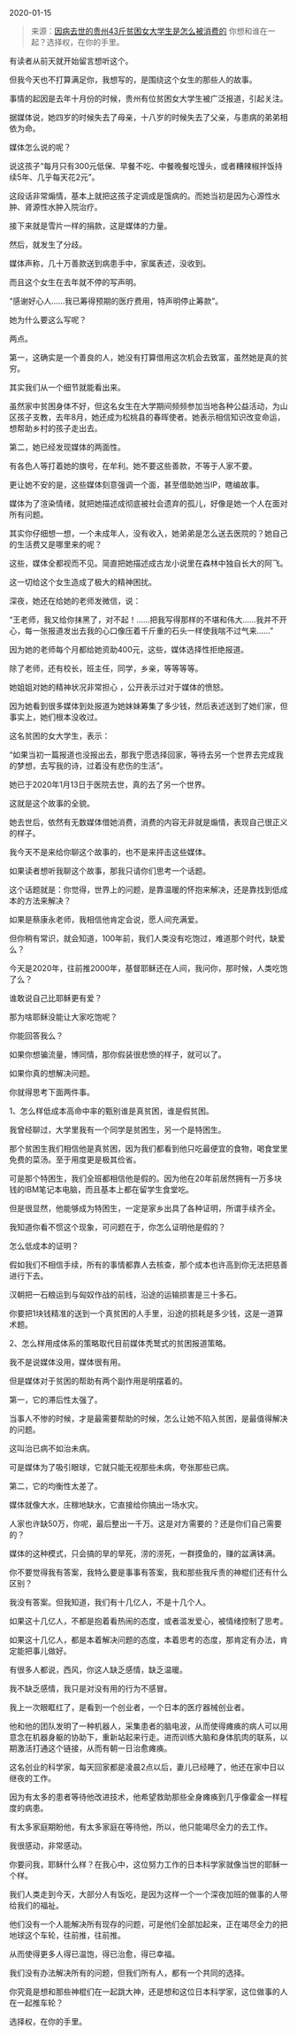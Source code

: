 2020-01-15

> 来源：[因病去世的贵州43斤贫困女大学生是怎么被消费的](http://mp.weixin.qq.com/s?__biz=MzU3NDc5Nzc0NQ==&mid=2247486288&idx=1&sn=cdd8d90df27d693f618cc4cba5a2faf6&chksm=fd2da98eca5a2098e44e999db04bfb724c328a08017fd316f8171bb7a6ca868d51fa739d9eea&scene=27#wechat_redirect)
> 你想和谁在一起？选择权，在你的手里。

有读者从前天就开始留言想听这个。

  

但我今天也不打算满足你，我想写的，是围绕这个女生的那些人的故事。

  

事情的起因是去年十月份的时候，贵州有位贫困女大学生被广泛报道，引起关注。

  

据媒体说，她四岁的时候失去了母亲，十八岁的时候失去了父亲，与患病的弟弟相依为命。

  

媒体怎么说的呢？

  

说这孩子“每月只有300元低保、早餐不吃、中餐晚餐吃馒头，或者糟辣椒拌饭持续5年、几乎每天花2元”。

  

这段话非常煽情，基本上就把这孩子定调成是饿病的。而她当初是因为心源性水肿、肾源性水肿入院治疗。

  

接下来就是雪片一样的捐款，这是媒体的力量。

  

然后，就发生了分歧。

  

媒体声称，几十万善款送到病患手中，家属表述，没收到。

  

而且这个女生在去年就不停的写声明。

  

“感谢好心人……我已筹得预期的医疗费用，特声明停止筹款”。

  

她为什么要这么写呢？

  

两点。

  

第一，这确实是一个善良的人，她没有打算借用这次机会去致富，虽然她是真的贫穷。

  

其实我们从一个细节就能看出来。

  

虽然家中贫困身体不好，但这名女生在大学期间频频参加当地各种公益活动，为山区孩子支教，去年8月，她还成为松桃县的春晖使者。她表示相信知识改变命运，想帮助乡村的孩子走出去。

  

第二，她已经发现媒体的两面性。

  

有各色人等打着她的旗号，在牟利。她不要这些善款，不等于人家不要。

  

更让她不安的是，这些媒体刻意强调一个面，甚至借助她当IP，瞎编故事。

  

媒体为了渲染情绪，就把她描述成彻底被社会遗弃的孤儿，好像是她一个人在面对所有问题。

  

其实你仔细想一想，一个未成年人，没有收入，她弟弟是怎么送去医院的？她自己的生活费又是哪里来的呢？

  

这些，媒体全都视而不见。简直把她描述成古龙小说里在森林中独自长大的阿飞。

  

这一切给这个女生造成了极大的精神困扰。

  

深夜，她还在给她的老师发微信，说：

  

“王老师，我又给你抹黑了，对不起！……把我写得那样的不堪和伟大……我并不开心，每一张报道发出去我的心口像压着千斤重的石头一样使我喘不过气来……”

  

因为她的老师每个月都给她资助400元，这些，媒体选择性拒绝报道。

  

除了老师，还有校长，班主任，同学，乡亲，等等等等。

  

她姐姐对她的精神状况非常担心 ，公开表示过对于媒体的愤怒。

  

因为她看到很多媒体到处报道为她妹妹筹集了多少钱，然后表述送到了她们家，但事实上，她们根本没收过。

  

这名贫困的女大学生，表示：

  

“如果当初一篇报道也没报出去，那我宁愿选择回家，等待去另一个世界去完成我的梦想，去写我的诗，过着没有悲伤的生活”。

  

她已于2020年1月13日于医院去世，真的去了另一个世界。

  

这就是这个故事的全貌。

  

她去世后，依然有无数媒体借她消费，消费的内容无非就是煽情，表现自己很正义的样子。

  

我今天不是来给你聊这个故事的，也不是来抨击这些媒体。

  

如果读者想听我聊这个故事，那我只请你们思考一个话题。

  

这个话题就是：你觉得，世界上的问题，是靠温暖的怀抱来解决，还是靠找到低成本的方法来解决？

  

如果是蔡康永老师，我相信他肯定会说，愿人间充满爱。

  

但你稍有常识，就会知道，100年前，我们人类没有吃饱过，难道那个时代，缺爱么？

  

今天是2020年，往前推2000年，基督耶稣还在人间，我问你，那时候，人类吃饱了么？

  

谁敢说自己比耶稣更有爱？

  

那为啥耶稣没能让大家吃饱呢？

  

你能回答我么？

  

如果你想骗流量，博同情，那你假装很悲愤的样子，就可以了。

  

如果你真的想解决问题。

  

你就得思考下面两件事。

  

1、怎么样低成本高命中率的甄别谁是真贫困，谁是假贫困。

  

我曾经聊过，大学里我有一个同学是贫困生，另一个是特困生。

  

那个贫困生我们相信他是真贫困，因为我们都看到他只吃最便宜的食物，喝食堂里免费的菜汤。至于用度更是极其俭省。

  

可是那个特困生，我们全班都相信他是假的。因为他在20年前居然拥有一万多块钱的IBM笔记本电脑，而且基本上都在留学生食堂吃。

  

但是很显然，他能够成为特困生，一定是家乡出具了各种证明，所谓手续齐全。

  

我知道你看不惯这个现象，可问题在于，你怎么证明他是假的？

  

怎么低成本的证明？  
  

假如我们不相信手续，所有的事情都靠人去核查，那个成本也许高到你无法把慈善进行下去。

  

汉朝把一石粮运到与匈奴作战的前线，沿途的运输损害是三十多石。

  

你要把1块钱精准的送到一个真贫困的人手里，沿途的损耗是多少钱，这是一道算术题。

  

2、怎么样用成体系的策略取代目前媒体秃鹫式的贫困报道策略。

  

我不是说媒体没用，媒体很有用。

  

但是媒体对于贫困的帮助有两个副作用是明摆着的。

  

第一，它的滞后性太强了。

  

当事人不惨的时候，才是最需要帮助的时候，怎么让她不陷入贫困，是最值得解决的问题。

  

这叫治已病不如治未病。

  

可是媒体为了吸引眼球，它就只能无视那些未病，夸张那些已病。

  

第二，它的均衡性太差了。

  

媒体就像大水，庄稼地缺水，它直接给你搞出一场水灾。

  

人家也许缺50万，你呢，最后整出一千万。这是对方需要的？还是你们自己需要的？

  

媒体的这种模式，只会搞的旱的旱死，涝的涝死，一群摸鱼的，赚的盆满钵满。  

  

你不要觉得我有答案，我特么要是事事有答案，我和那些我斥责的神棍们还有什么区别？

  

我没有答案。但我知道，我们有十几亿人，不是十几个人。

  

如果这十几亿人，不都是抱着看热闹的态度，或者滥发爱心，被情绪控制了思考。

  

如果这十几亿人，都是本着解决问题的态度，本着思考的态度，那肯定有办法，肯定能把事儿做好。

  

有很多人都说，西风，你这人缺乏感情，缺乏温暖。

  

我不缺乏感情，我只是对没有用的行为不感冒。

  

我上一次眼眶红了，是看到一个创业者，一个日本的医疗器械创业者。

  

他和他的团队发明了一种机器人，采集患者的脑电波，从而使得瘫痪的病人可以用意念在机器身躯的协助下，重新站起来行走。进而训练大脑和身体肌肉的联系，以期激活打通这个链接，从而有朝一日治愈瘫痪。

  

这名创业的科学家，每天回家都是凌晨2点以后，妻儿已经睡了，他还在家中日以继夜的工作。

  

因为有太多的患者等待他改进技术，他希望救助那些全身瘫痪到几乎像霍金一样程度的病患。

  

有太多家庭期盼他，有太多家庭在等待他，所以，他只能竭尽全力的去工作。

  

我很感动，非常感动。

  

你要问我，耶稣什么样？在我心中，这位努力工作的日本科学家就像当世的耶稣一个样。

  

我们人类走到今天，大部分人有饭吃，是因为这样一个一个深夜加班的做事的人带给我们的福祉。

  

他们没有一个人能解决所有现存的问题，可是他们全部加起来，正在竭尽全力的把地球这个车轮，往前推，往前推。

  

从而使得更多人得已温饱，得已治愈，得已幸福。

  

我们没有办法解决所有的问题，但我们所有人，都有一个共同的选择。

  

你究竟是想和那些神棍们在一起跳大神，还是想和这位日本科学家，这位做事的人在一起推车轮？

  

选择权，在你的手里。

